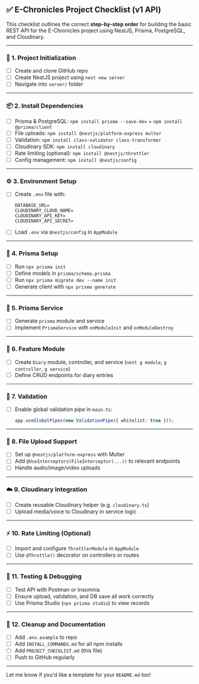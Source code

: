 ## ✅ E-Chronicles Project Checklist (v1 API)

This checklist outlines the correct **step-by-step order** for building the basic REST API for the E-Chronicles project using NestJS, Prisma, PostgreSQL, and Cloudinary.

---

### 🏁 1. Project Initialization

- [ ] Create and clone GitHub repo
- [ ] Create NestJS project using `nest new server`
- [ ] Navigate into `server/` folder

---

### 📦 2. Install Dependencies

- [ ] Prisma & PostgreSQL: `npm install prisma --save-dev` + `npm install @prisma/client`
- [ ] File uploads: `npm install @nestjs/platform-express multer`
- [ ] Validation: `npm install class-validator class-transformer`
- [ ] Cloudinary SDK: `npm install cloudinary`
- [ ] Rate limiting (optional): `npm install @nestjs/throttler`
- [ ] Config management: `npm install @nestjs/config`

---

### ⚙️ 3. Environment Setup

- [ ] Create `.env` file with:

  ```env
  DATABASE_URL=
  CLOUDINARY_CLOUD_NAME=
  CLOUDINARY_API_KEY=
  CLOUDINARY_API_SECRET=
  ```

- [ ] Load `.env` via `@nestjs/config` in `AppModule`

---

### 🧬 4. Prisma Setup

- [ ] Run `npx prisma init`
- [ ] Define models in `prisma/schema.prisma`
- [ ] Run `npx prisma migrate dev --name init`
- [ ] Generate client with `npx prisma generate`

---

### 🧱 5. Prisma Service

- [ ] Generate `prisma` module and service
- [ ] Implement `PrismaService` with `onModuleInit` and `onModuleDestroy`

---

### 📁 6. Feature Module

- [ ] Create `Diary` module, controller, and service (`nest g module`, `g controller`, `g service`)
- [ ] Define CRUD endpoints for diary entries

---

### 🧼 7. Validation

- [ ] Enable global validation pipe in `main.ts`:

  ```ts
  app.useGlobalPipes(new ValidationPipe({ whitelist: true }));
  ```

---

### 🎥 8. File Upload Support

- [ ] Set up `@nestjs/platform-express` with Multer
- [ ] Add `@UseInterceptors(FileInterceptor(...))` to relevant endpoints
- [ ] Handle audio/image/video uploads

---

### ☁️ 9. Cloudinary Integration

- [ ] Create reusable Cloudinary helper (e.g. `cloudinary.ts`)
- [ ] Upload media/voice to Cloudinary in service logic

---

### ⚡ 10. Rate Limiting (Optional)

- [ ] Import and configure `ThrottlerModule` in `AppModule`
- [ ] Use `@Throttle()` decorator on controllers or routes

---

### 🧪 11. Testing & Debugging

- [ ] Test API with Postman or Insomnia
- [ ] Ensure upload, validation, and DB save all work correctly
- [ ] Use Prisma Studio (`npx prisma studio`) to view records

---

### 🧹 12. Cleanup and Documentation

- [ ] Add `.env.example` to repo
- [ ] Add `INSTALL_COMMANDS.md` for all npm installs
- [ ] Add `PROJECT_CHECKLIST.md` (this file)
- [ ] Push to GitHub regularly

---

Let me know if you'd like a template for your `README.md` too!
